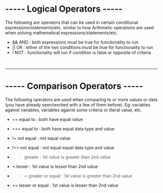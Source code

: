 # ----- Logical Operators -----

The following are operators that can be used in certain conditional expressions/statements/etc. similar to how Arithmetic operations are used when solving mathematical expressions/statements/etc.

- &&   AND   : both expressions must be true for functionality to run
- ||   OR          : either of the two conditions must be true for functionality to run
- !   NOT         : functionality will run if condition is false or opposite of criteria

<br>
<hr>

# ----- Comparison Operators -----

The following operators are used when comparing to or more values or data (you have already seen/worked with a few of them before). Eg: variables against variables, variables against some criteria or literal value, etc.

- ==   equal to    : both have equal value
- ===  equal to    : both have equal data type and value
- !=   not equal   : not equal value
- !==  not equal   : not equal equal data type and value

- >  greater       : 1st value is greater than 2nd value
- <  lesser        : 1st value is lesser than 2nd value

- >=  greater or equal     : 1st value is greater than 2nd value
- <=  lesser or equal      : 1st value is lesser than 2nd value